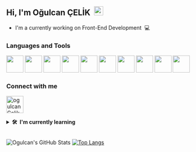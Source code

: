 ## Hi, I'm Oğulcan ÇELİK &nbsp;<img src="https://media.giphy.com/media/hvRJCLFzcasrR4ia7z/giphy.gif" width="24px" height="24px">

- I'm a currently working on Front-End Development &nbsp;💻

### Languages and Tools

<p align="left">
<img src="https://cdn.jsdelivr.net/gh/devicons/devicon/icons/html5/html5-original-wordmark.svg" width="45" height="45" /> 
<img src="https://cdn.jsdelivr.net/gh/devicons/devicon/icons/css3/css3-original-wordmark.svg" height="45" width="45" />
<img src="https://cdn.jsdelivr.net/gh/devicons/devicon/icons/bootstrap/bootstrap-original-wordmark.svg" height="45" width="45" /> 
<img src="https://cdn.jsdelivr.net/gh/devicons/devicon/icons/javascript/javascript-original.svg" height="45" width="45" /> 
<img src="https://www.svgrepo.com/show/303229/microsoft-sql-server-logo.svg" width="45" height="45" /> 
<img src="https://cdn.jsdelivr.net/gh/devicons/devicon/icons/git/git-original.svg" height="45" width="45" /> 
<img src="https://cdn.jsdelivr.net/gh/devicons/devicon/icons/github/github-original.svg" height="45" width="45" /> 
<img src="https://cdn.jsdelivr.net/gh/devicons/devicon/icons/vscode/vscode-original.svg" height="45" width="45" /> 
<img src="https://cdn.jsdelivr.net/gh/devicons/devicon/icons/intellij/intellij-original.svg" height="45" width="45" /> 
<img src="https://cdn.jsdelivr.net/gh/devicons/devicon/icons/androidstudio/androidstudio-original.svg" height="45" width="45"/>
          
### Connect with me

<p align="left">
<a href="https://www.linkedin.com/in/cancelik24/" target="blank"><img align="center" src="https://cdn.jsdelivr.net/gh/devicons/devicon/icons/linkedin/linkedin-original.svg" alt="ogulcanCelik" height="45" width="45" /></a>

    
          
<details>
  <summary><b>🛠️&nbsp;&nbsp;I'm&nbsp;currently&nbsp;learning</b></summary>
  <br/>  
  <p align="left">
          <img src="https://cdn.jsdelivr.net/gh/devicons/devicon/icons/react/react-original-wordmark.svg" width="45" height="45" /> 
          <img src="https://cdn.jsdelivr.net/gh/devicons/devicon/icons/csharp/csharp-original.svg" width="45" height="45" /> 
          <img src="https://cdn.jsdelivr.net/gh/devicons/devicon/icons/redux/redux-original.svg" width="45" height="45" /> 
          <img src="https://cdn.jsdelivr.net/gh/devicons/devicon/icons/graphql/graphql-plain.svg" width="45" height="45" /> 
          <img src="https://cdn.jsdelivr.net/gh/devicons/devicon/icons/angularjs/angularjs-original.svg" width="45" height="45" /> 
          <img src="https://cdn.jsdelivr.net/gh/devicons/devicon/icons/kotlin/kotlin-original.svg" width="45" height="45" />
          <img src="https://cdn.jsdelivr.net/gh/devicons/devicon/icons/postgresql/postgresql-original.svg" width="45" height="45"/> 
          <img src="https://cdn.jsdelivr.net/gh/devicons/devicon/icons/php/php-original.svg" width="45" height="45" />
</details>

<br>          

![Ogulcan's GitHub Stats](https://github-readme-stats.vercel.app/api?username=CanCelik24&theme=dark&show_icons=true) [![Top Langs](https://github-readme-stats.vercel.app/api/top-langs/?username=CanCelik24&layout=compact)](https://github.com/CanCelik24/github-readme-stats)
